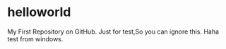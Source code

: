 # helloworld
My First Repository on GitHub.
Just for test,So you can ignore this.
Haha test from windows.
